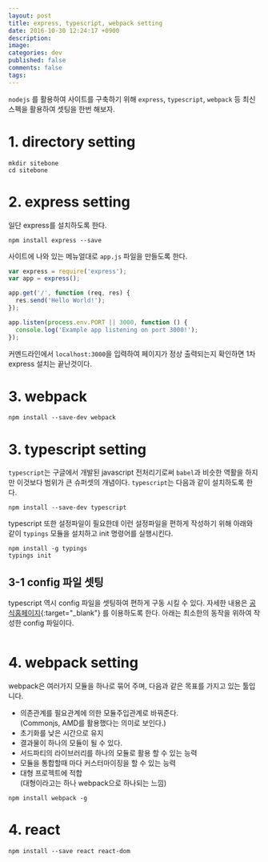 ```yaml
---
layout: post
title: express, typescript, webpack setting
date: 2016-10-30 12:24:17 +0900
description:
image:
categories: dev
published: false
comments: false
tags:
---
```


`nodejs` 를 활용하여 사이트를 구축하기 위해 `express`, `typescript`, `webpack` 등 최신 스펙을 활용하여 셋팅을 한번 해보자.

# 1. directory setting

```
mkdir sitebone
cd sitebone
```

# 2. express setting

일단 express를 설치하도록 한다.

```
npm install express --save
```

사이트에 나와 있는 메뉴얼대로 `app.js` 파일을 만들도록 한다.

```javascript
var express = require('express');
var app = express();

app.get('/', function (req, res) {
  res.send('Hello World!');
});

app.listen(process.env.PORT || 3000, function () {
  console.log('Example app listening on port 3000!');
});
```

커멘드라인에서 `localhost:3000`을 입력하여 페이지가 정상 출력되는지 확인하면 1차 express 설치는 끝난것이다.

# 3. webpack

```
npm install --save-dev webpack
```




# 3. typescript setting

`typescript`는 구글에서 개발된 javascript 전처리기로써 `babel`과 비슷한 역활을 하지만 이것보다 범위가 큰 슈퍼셋의 개념이다. `typescript`는 다음과 같이 설치하도록 한다.

```
npm install --save-dev typescript
```

typescript 또한 설정파일이 필요한데 이런 설정파일을 편하게 작성하기 위해 아래와 같이 `typings` 모듈을 설치하고 init 명령어를 실행시킨다.

```
npm install -g typings
typings init
```
## 3-1 config 파일 셋팅

typescript 역시 config 파일을 셋팅하여 편하게 구동 시킬 수 있다. 자세한 내용은 [공식홈페이지](https://www.typescriptlang.org/docs/handbook/tsconfig-json.html){:target="_blank"} 를 이용하도록 한다. 아래는 최소한의 동작을 위하여 작성한 config 파일이다.

```json

```

# 4. webpack setting

webpack은 여러가지 모듈을 하나로 묶어 주며, 다음과 같은 목표를 가지고 있는 툴입니다.

- 의존관계를 필요관계에 의한 모듈주입관계로 바꿔준다.  
  (Commonjs, AMD를 활용했다는 의미로 보인다.)
- 초기화를 낮은 시간으로 유지
- 결과물이 하나의 모듈이 될 수 있다.
- 서드파티의 라이브러리를 하나의 모듈로 활용 할 수 있는 능력
- 모듈을 통합할때 마다 커스터마이징을 할 수 있는 능력
- 대형 프로젝트에 적합  
  (대형이라고는 하나 webpack으로 하나되는 느낌)

```
npm install webpack -g
```
# 4. react

```
npm install --save react react-dom
```
